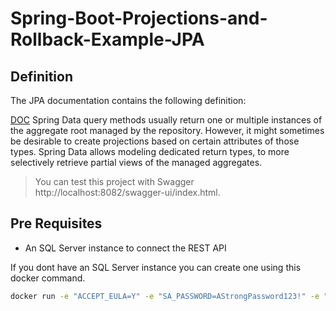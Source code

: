 # Spring-Boot-Projections-and-Rollback-Example-JPA

## Definition

The JPA documentation contains the following definition:

[DOC](https://docs.spring.io/spring-data/jpa/docs/current/reference/html/)
Spring Data query methods usually return one or multiple instances of the aggregate root managed by the repository. However, it might sometimes be desirable to create projections based on certain attributes of those types. Spring Data allows modeling dedicated return types, to more selectively retrieve partial views of the managed aggregates.

> You can test this project with Swagger http://localhost:8082/swagger-ui/index.html.
## Pre Requisites

- An SQL Server instance to connect the REST API

If you dont have an SQL Server instance you can create one using this docker command.

```bash
docker run -e "ACCEPT_EULA=Y" -e "SA_PASSWORD=AStrongPassword123!" -e "MSSQL_PID=Express" -p 1433:1433 -d mcr.microsoft.com/mssql/server:2019-latest 
```
